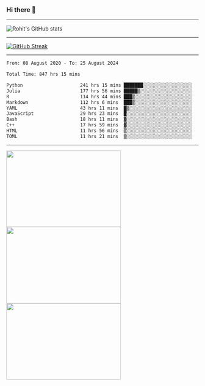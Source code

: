 ### Hi there 👋

<hr/>

![Rohit's GitHub stats](https://github-readme-stats.vercel.app/api?username=RohitRathore1&show_icons=true&theme=transparent)

<hr/>

[![GitHub Streak](http://github-readme-streak-stats.herokuapp.com?user=RohitRathore1&theme=dark&mode=weekly)](https://git.io/streak-stats)

<hr/>

<!--START_SECTION:waka-->

```txt
From: 08 August 2020 - To: 25 August 2024

Total Time: 847 hrs 15 mins

Python                     241 hrs 15 mins ███████░░░░░░░░░░░░░░░░░░   28.47 %
Julia                      177 hrs 56 mins █████▒░░░░░░░░░░░░░░░░░░░   21.00 %
R                          114 hrs 44 mins ███▒░░░░░░░░░░░░░░░░░░░░░   13.54 %
Markdown                   112 hrs 6 mins  ███▒░░░░░░░░░░░░░░░░░░░░░   13.23 %
YAML                       43 hrs 11 mins  █▒░░░░░░░░░░░░░░░░░░░░░░░   05.10 %
JavaScript                 29 hrs 23 mins  █░░░░░░░░░░░░░░░░░░░░░░░░   03.47 %
Bash                       18 hrs 11 mins  ▓░░░░░░░░░░░░░░░░░░░░░░░░   02.15 %
C++                        17 hrs 59 mins  ▓░░░░░░░░░░░░░░░░░░░░░░░░   02.12 %
HTML                       11 hrs 56 mins  ▒░░░░░░░░░░░░░░░░░░░░░░░░   01.41 %
TOML                       11 hrs 21 mins  ▒░░░░░░░░░░░░░░░░░░░░░░░░   01.34 %
```

<!--END_SECTION:waka-->

<hr/>

<p>
  <img src="https://wakatime.com/share/@TeAmp0is0N/0205e68a-e5ed-48bf-b870-3c94c1fa77d3.svg" width="300" height="200">
  <img src="https://wakatime.com/share/@TeAmp0is0N/3935ee43-08a3-493e-8b95-60c1f9204b15.svg" width="300" height="200">
  <img src="https://wakatime.com/share/@TeAmp0is0N/8717aacc-7340-44e0-abb1-987dc9823fcd.svg" width="300" height="200">
</p>




